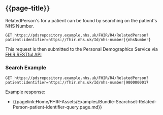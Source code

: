 ## {{page-title}}

RelatedPerson's for a patient can be found by searching on the patient's NHS Number.

```
GET https://pdsrepository.example.nhs.uk/FHIR/R4/RelatedPerson?patient:identifier=https://fhir.nhs.uk/Id/nhs-number|{nhsNumber}
```

This request is then submitted to the Personal Demographics Service via [FHIR RESTful API](https://hl7.org/fhir/R4/http.html)  


### Search Example

```
GET https://pdsrepository.example.nhs.uk/FHIR/R4/RelatedPerson?patient:identifier=https://fhir.nhs.uk/Id/nhs-number|9000000017
```

Example response:

- {{pagelink:Home/FHIR-Assets/Examples/Bundle-Searchset-Related-Person-patient-identifier-query.page.md}}
